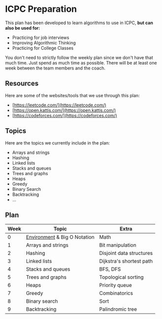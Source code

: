 # ICPC Preparation

This plan has been developed to learn algorithms to use in ICPC, **but can also be used for:**

- Practicing for job interviews
- Improving Algorithmic Thinking
- Practicing for College Classes

You don't need to strictly follow the weekly plan since we don't have that much time. Just spend as much time as possible. There will be at least one week between the team members and the coach.

## Resources

Here are some of the websites/tools that we use through this plan:

* [https://leetcode.com/](https://leetcode.com/)
* [https://open.kattis.com/](https://open.kattis.com/)
* [https://codeforces.com/](https://codeforces.com/)

## Topics

Here are the topics we currently include in the plan:

* Arrays and strings
* Hashing
* Linked lists
* Stacks and queues
* Trees and graphs
* Heaps
* Greedy
* Binary Search
* Backtracking
* ...


## Plan

| Week | Topic                        | Extra                    |
| ---- | ---------------------------- | ------------------------ |
| 0    | [Environment](/week1/week1-env.md) & Big O Notation | Math                     |
| 1    | Arrays and strings           | Bit manipulation         |
| 2    | Hashing                      | Disjoint data structures |
| 3    | Linked lists                 | Dijkstra's shortest path |
| 4    | Stacks and queues            | BFS, DFS                 |
| 5    | Trees and graphs             | Topological sorting      |
| 6    | Heaps                        | Priority queue           |
| 7    | Greedy                       | Combinatorics            |
| 8    | Binary search                | Sort                     |
| 9    | Backtracking                 | Palindromic tree         |

